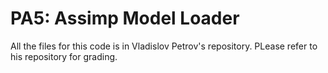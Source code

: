 # PA5: Assimp Model Loader

All the files for this code is in Vladislov Petrov's repository.
PLease refer to his repository for grading.

